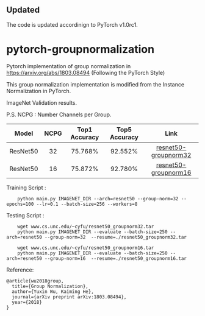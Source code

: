 ## Updated 
  The code is updated accordinign to PyTorch v1.0rc1. 

# pytorch-groupnormalization
Pytorch implementation of group normalization in https://arxiv.org/abs/1803.08494 (Following the PyTorch Style)

This group normalization implementation is modified from the Instance Normalization in PyTorch. 

ImageNet Validation results. 


P.S. NCPG : Number Channels per Group. 

| Model         | NCPG |  Top1 Accuracy |  Top5 Accuracy | Link |
| ------------- |:----:|:------:|:------:|:----:|
| ResNet50      | 32   | 75.768% | 92.552% |[resnet50-groupnorm32](http://www.cs.unc.edu/~cyfu/resnet50_groupnorm32.tar)|
| ResNet50      | 16   | 75.872% | 92.780% |[resnet50-groupnorm16](http://www.cs.unc.edu/~cyfu/resnet50_groupnorm16.tar)|

 

Training Script : 
```script 
    python main.py IMAGENET_DIR --arch=resnet50 --group-norm=32 --epochs=100 --lr=0.1 --batch-size=256 --workers=8
```
Testing Script : 
```script 
    wget www.cs.unc.edu/~cyfu/resnet50_groupnorm32.tar
    python main.py IMAGENET_DIR --evaluate --batch-size=250 --arch=resnet50 --group-norm=32  --resume=./resnet50_groupnorm32.tar   
    
    wget www.cs.unc.edu/~cyfu/resnet50_groupnorm16.tar
    python main.py IMAGENET_DIR --evaluate --batch-size=250 --arch=resnet50 --group-norm=16  --resume=./resnet50_groupnorm16.tar   
```



Reference:

    @article{wu2018group,
      title={Group Normalization},
      author={Yuxin Wu, Kaiming He},
      journal={arXiv preprint arXiv:1803.08494},
      year={2018}
    }
